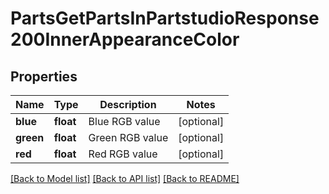 # PartsGetPartsInPartstudioResponse200InnerAppearanceColor

## Properties
Name | Type | Description | Notes
------------ | ------------- | ------------- | -------------
**blue** | **float** | Blue RGB value | [optional] 
**green** | **float** | Green RGB value | [optional] 
**red** | **float** | Red RGB value | [optional] 

[[Back to Model list]](../README.md#documentation-for-models) [[Back to API list]](../README.md#documentation-for-api-endpoints) [[Back to README]](../README.md)



